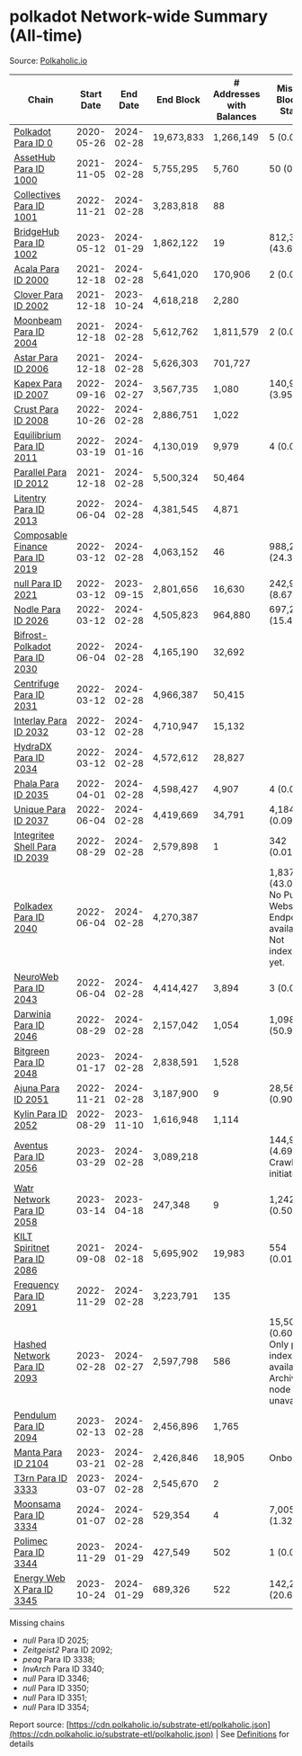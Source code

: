 # polkadot Network-wide Summary (All-time)

Source: [Polkaholic.io](https://polkaholic.io)


| Chain            | Start Date | End Date | End Block | # Addresses with Balances | Missing Blocks / Status |
| ---------------- | ---------- | ---------| --------- | ------------------------- | ----------------------- |
| [Polkadot Para ID 0](/polkadot/0-polkadot) | 2020-05-26 | 2024-02-28 | 19,673,833 |  1,266,149 | 5 (0.00%)  |
| [AssetHub Para ID 1000](/polkadot/1000-assethub) | 2021-11-05 | 2024-02-28 | 5,755,295 |  5,760 | 50 (0.00%)  |
| [Collectives Para ID 1001](/polkadot/1001-collectives) | 2022-11-21 | 2024-02-28 | 3,283,818 |  88 |    |
| [BridgeHub Para ID 1002](/polkadot/1002-bridgehub) | 2023-05-12 | 2024-01-29 | 1,862,122 |  19 | 812,302 (43.62%)  |
| [Acala Para ID 2000](/polkadot/2000-acala) | 2021-12-18 | 2024-02-28 | 5,641,020 |  170,906 | 2 (0.00%)  |
| [Clover Para ID 2002](/polkadot/2002-clover) | 2021-12-18 | 2023-10-24 | 4,618,218 |  2,280 |    |
| [Moonbeam Para ID 2004](/polkadot/2004-moonbeam) | 2021-12-18 | 2024-02-28 | 5,612,762 |  1,811,579 | 2 (0.00%)  |
| [Astar Para ID 2006](/polkadot/2006-astar) | 2021-12-18 | 2024-02-28 | 5,626,303 |  701,727 |    |
| [Kapex Para ID 2007](/polkadot/2007-kapex) | 2022-09-16 | 2024-02-27 | 3,567,735 |  1,080 | 140,992 (3.95%)  |
| [Crust Para ID 2008](/polkadot/2008-crust) | 2022-10-26 | 2024-02-28 | 2,886,751 |  1,022 |    |
| [Equilibrium Para ID 2011](/polkadot/2011-equilibrium) | 2022-03-19 | 2024-01-16 | 4,130,019 |  9,979 | 4 (0.00%)  |
| [Parallel Para ID 2012](/polkadot/2012-parallel) | 2021-12-18 | 2024-02-28 | 5,500,324 |  50,464 |    |
| [Litentry Para ID 2013](/polkadot/2013-litentry) | 2022-06-04 | 2024-02-28 | 4,381,545 |  4,871 |    |
| [Composable Finance Para ID 2019](/polkadot/2019-composable) | 2022-03-12 | 2024-02-28 | 4,063,152 |  46 | 988,228 (24.32%)  |
| [null Para ID 2021](/polkadot/2021-efinity) | 2022-03-12 | 2023-09-15 | 2,801,656 |  16,630 | 242,949 (8.67%)  |
| [Nodle Para ID 2026](/polkadot/2026-nodle) | 2022-03-12 | 2024-02-28 | 4,505,823 |  964,880 | 697,249 (15.47%)  |
| [Bifrost-Polkadot Para ID 2030](/polkadot/2030-bifrost) | 2022-06-04 | 2024-02-28 | 4,165,190 |  32,692 |    |
| [Centrifuge Para ID 2031](/polkadot/2031-centrifuge) | 2022-03-12 | 2024-02-28 | 4,966,387 |  50,415 |    |
| [Interlay Para ID 2032](/polkadot/2032-interlay) | 2022-03-12 | 2024-02-28 | 4,710,947 |  15,132 |    |
| [HydraDX Para ID 2034](/polkadot/2034-hydradx) | 2022-03-12 | 2024-02-28 | 4,572,612 |  28,827 |    |
| [Phala Para ID 2035](/polkadot/2035-phala) | 2022-04-01 | 2024-02-28 | 4,598,427 |  4,907 | 4 (0.00%)  |
| [Unique Para ID 2037](/polkadot/2037-unique) | 2022-06-04 | 2024-02-28 | 4,419,669 |  34,791 | 4,184 (0.09%)  |
| [Integritee Shell Para ID 2039](/polkadot/2039-integritee) | 2022-08-29 | 2024-02-28 | 2,579,898 |  1 | 342 (0.01%)  |
| [Polkadex Para ID 2040](/polkadot/2040-polkadex) | 2022-06-04 | 2024-02-28 | 4,270,387 |   | 1,837,152 (43.02%) No Public Websocket Endpoint available: Not indexing yet. |
| [NeuroWeb Para ID 2043](/polkadot/2043-neuroweb) | 2022-06-04 | 2024-02-28 | 4,414,427 |  3,894 | 3 (0.00%)  |
| [Darwinia Para ID 2046](/polkadot/2046-darwinia) | 2022-08-29 | 2024-02-28 | 2,157,042 |  1,054 | 1,098,047 (50.91%)  |
| [Bitgreen Para ID 2048](/polkadot/2048-bitgreen) | 2023-01-17 | 2024-02-28 | 2,838,591 |  1,528 |    |
| [Ajuna Para ID 2051](/polkadot/2051-ajuna) | 2022-11-21 | 2024-02-28 | 3,187,900 |  9 | 28,565 (0.90%)  |
| [Kylin Para ID 2052](/polkadot/2052-kylin) | 2022-08-29 | 2023-11-10 | 1,616,948 |  1,114 |    |
| [Aventus Para ID 2056](/polkadot/2056-aventus) | 2023-03-29 | 2024-02-28 | 3,089,218 |   | 144,921 (4.69%) Crawling initiated |
| [Watr Network Para ID 2058](/polkadot/2058-watr) | 2023-03-14 | 2023-04-18 | 247,348 |  9 | 1,242 (0.50%)  |
| [KILT Spiritnet Para ID 2086](/polkadot/2086-kilt) | 2021-09-08 | 2024-02-18 | 5,695,902 |  19,983 | 554 (0.01%)  |
| [Frequency Para ID 2091](/polkadot/2091-frequency) | 2022-11-29 | 2024-02-28 | 3,223,791 |  135 |    |
| [Hashed Network Para ID 2093](/polkadot/2093-hashed) | 2023-02-28 | 2024-02-27 | 2,597,798 |  586 | 15,509 (0.60%) Only partial index available: Archive node unavailable |
| [Pendulum Para ID 2094](/polkadot/2094-pendulum) | 2023-02-13 | 2024-02-28 | 2,456,896 |  1,765 |    |
| [Manta Para ID 2104](/polkadot/2104-manta) | 2023-03-21 | 2024-02-28 | 2,426,846 |  18,905 |   Onboarding |
| [T3rn Para ID 3333](/polkadot/3333-t3rn) | 2023-03-07 | 2024-02-28 | 2,545,670 |  2 |    |
| [Moonsama Para ID 3334](/polkadot/3334-moonsama) | 2024-01-07 | 2024-02-28 | 529,354 |  4 | 7,005 (1.32%)  |
| [Polimec Para ID 3344](/polkadot/3344-polimec) | 2023-11-29 | 2024-01-29 | 427,549 |  502 | 1 (0.00%)  |
| [Energy Web X Para ID 3345](/polkadot/3345-energywebx) | 2023-10-24 | 2024-01-29 | 689,326 |  522 | 142,272 (20.64%)  |

Missing chains


* *null* Para ID 2025; 
* *Zeitgeist2* Para ID 2092; 
* *peaq* Para ID 3338; 
* *InvArch* Para ID 3340; 
* *null* Para ID 3346; 
* *null* Para ID 3350; 
* *null* Para ID 3351; 
* *null* Para ID 3354; 

Report source: [https://cdn.polkaholic.io/substrate-etl/polkaholic.json](https://cdn.polkaholic.io/substrate-etl/polkaholic.json) | See [Definitions](/DEFINITIONS.md) for details
